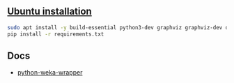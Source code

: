## [Ubuntu installation](https://fracpete.github.io/python-weka-wrapper3/install.html#ubuntu)
```bash
sudo apt install -y build-essential python3-dev graphviz graphviz-dev default-jdk
pip install -r requirements.txt
```
## Docs
* [python-weka-wrapper](https://fracpete.github.io/python-weka-wrapper3/index.html)